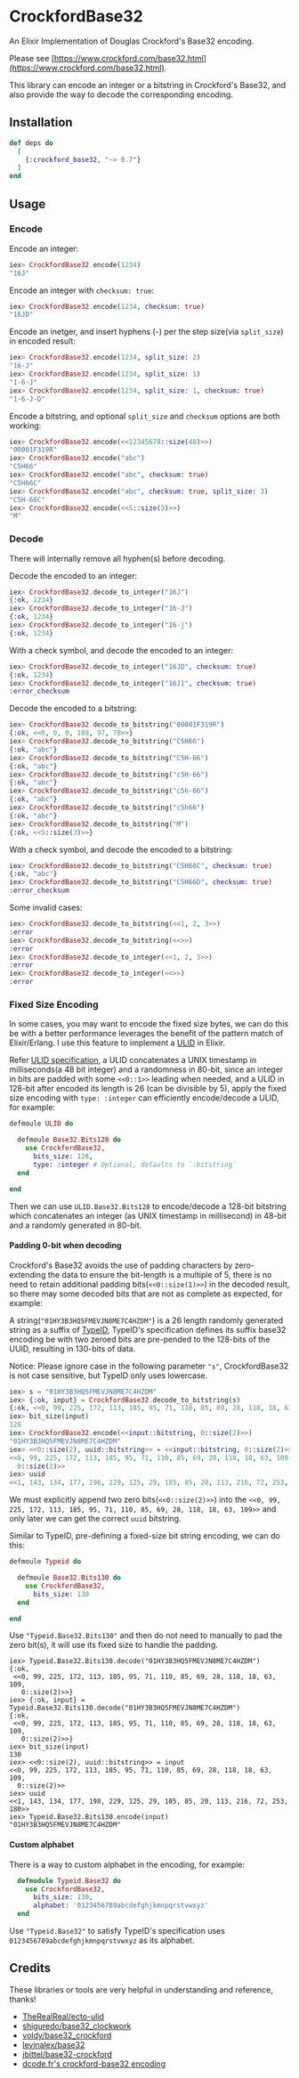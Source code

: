 # CrockfordBase32

An Elixir Implementation of Douglas Crockford's Base32 encoding.

Please see [https://www.crockford.com/base32.html](https://www.crockford.com/base32.html).

This library can encode an integer or a bitstring in Crockford's Base32, and also provide the way to decode the corresponding encoding.

## Installation

```elixir
def deps do
  [
    {:crockford_base32, "~> 0.7"}
  ]
end
```

## Usage

### Encode

Encode an integer:

```elixir
iex> CrockfordBase32.encode(1234)
"16J"
```

Encode an integer with `checksum: true`:

```elixir
iex> CrockfordBase32.encode(1234, checksum: true)
"16JD"
```

Encode an inetger, and insert hyphens (-) per the step size(via `split_size`) in encoded result:

```elixir
iex> CrockfordBase32.encode(1234, split_size: 2)
"16-J"
iex> CrockfordBase32.encode(1234, split_size: 1)
"1-6-J"
iex> CrockfordBase32.encode(1234, split_size: 1, checksum: true)
"1-6-J-D"
```

Encode a bitstring, and optional `split_size` and `checksum` options are both working:

```elixir
iex> CrockfordBase32.encode(<<12345678::size(48)>>)
"00001F319R"
iex> CrockfordBase32.encode("abc")
"C5H66"
iex> CrockfordBase32.encode("abc", checksum: true)
"C5H66C"
iex> CrockfordBase32.encode("abc", checksum: true, split_size: 3)
"C5H-66C"
iex> CrockfordBase32.encode(<<5::size(3)>>)
"M"
```

### Decode

There will internally remove all hyphen(s) before decoding.

Decode the encoded to an integer:

```elixir
iex> CrockfordBase32.decode_to_integer("16J")
{:ok, 1234}
iex> CrockfordBase32.decode_to_integer("16-J")
{:ok, 1234}
iex> CrockfordBase32.decode_to_integer("16-j")
{:ok, 1234}
```

With a check symbol, and decode the encoded to an integer:

```elixir
iex> CrockfordBase32.decode_to_integer("16JD", checksum: true)
{:ok, 1234}
iex> CrockfordBase32.decode_to_integer("16J1", checksum: true)
:error_checksum
```

Decode the encoded to a bitstring:

```elixir
iex> CrockfordBase32.decode_to_bitstring("00001F319R")
{:ok, <<0, 0, 0, 188, 97, 78>>}
iex> CrockfordBase32.decode_to_bitstring("C5H66")
{:ok, "abc"}
iex> CrockfordBase32.decode_to_bitstring("C5H-66")
{:ok, "abc"}
iex> CrockfordBase32.decode_to_bitstring("c5H-66")
{:ok, "abc"}
iex> CrockfordBase32.decode_to_bitstring("c5h-66")
{:ok, "abc"}
iex> CrockfordBase32.decode_to_bitstring("c5h66")
{:ok, "abc"}
iex> CrockfordBase32.decode_to_bitstring("M")
{:ok, <<5::size(3)>>}
```

With a check symbol, and decode the encoded to a bitstring:

```elixir
iex> CrockfordBase32.decode_to_bitstring("C5H66C", checksum: true)
{:ok, "abc"}
iex> CrockfordBase32.decode_to_bitstring("C5H66D", checksum: true)
:error_checksum
```

Some invalid cases:

```elixir
iex> CrockfordBase32.decode_to_bitstring(<<1, 2, 3>>)
:error
iex> CrockfordBase32.decode_to_bitstring(<<>>)
:error
iex> CrockfordBase32.decode_to_integer(<<1, 2, 3>>)
:error
iex> CrockfordBase32.decode_to_integer(<<>>)
:error
```

### Fixed Size Encoding

In some cases, you may want to encode the fixed size bytes, we can do this be with a better performance leverages the benefit of the pattern match of Elixir/Erlang. I use this feature to implement a [ULID](https://github.com/xinz/elixir_ulid) in Elixir.

Refer [ULID specification](https://github.com/ulid/spec#specification), a ULID concatenates a UNIX timestamp in milliseconds(a 48 bit integer) and a randomness in 80-bit, since an integer in bits are padded with some `<<0::1>>` leading when needed, and a ULID in 128-bit after encoded its length is 26 (can be divisible by 5), apply the fixed size encoding with `type: :integer` can efficiently encode/decode a ULID, for example:

```elixir
defmoule ULID do

  defmoule Base32.Bits128 do
    use CrockfordBase32,
      bits_size: 128,
      type: :integer # Optional, defaults to `:bitstring`
  end

end
```

Then we can use `ULID.Base32.Bits128` to encode/decode a 128-bit bitstring which concatenates an integer (as UNIX timestamp in millisecond) in 48-bit and a randomly generated in 80-bit.

#### Padding 0-bit when decoding

Crockford's Base32 avoids the use of padding characters by zero-extending the data to ensure the bit-length is a multiple of 5, there is no need to retain additional padding bits(`<<0::size(1)>>`) in the decoded result, so there may some decoded bits that are not as complete as expected, for example:

A string(`"01HY3B3HQ5FMEVJN8ME7C4HZDM"`) is a 26 length randomly generated string as a suffix of [TypeID](https://github.com/jetify-com/typeid), TypeID's specification defines its suffix base32 encoding be with two zeroed bits are pre-pended to the 128-bits of the UUID, resulting in 130-bits of data.

Notice: Please ignore case in the following parameter `"s"`, CrockfordBase32 is not case sensitive, but TypeID only uses lowercase.

```elixir
iex> s = "01HY3B3HQ5FMEVJN8ME7C4HZDM"
iex> {:ok, input} = CrockfordBase32.decode_to_bitstring(s)
{:ok, <<0, 99, 225, 172, 113, 185, 95, 71, 110, 85, 69, 28, 118, 18, 63, 109>>}
iex> bit_size(input)
128
iex> CrockfordBase32.encode(<<input::bitstring, 0::size(2)>>)
"01HY3B3HQ5FMEVJN8ME7C4HZDM"
iex> <<0::size(2), uuid::bitstring>> = <<input::bitstring, 0::size(2)>>
<<0, 99, 225, 172, 113, 185, 95, 71, 110, 85, 69, 28, 118, 18, 63, 109,
  0::size(2)>>
iex> uuid
<<1, 143, 134, 177, 198, 229, 125, 29, 185, 85, 20, 113, 216, 72, 253, 180>>
```

We must explicitly append two zero bits(`<<0::size(2)>>`) into the `<<0, 99, 225, 172, 113, 185, 95, 71, 110, 85, 69, 28, 118, 18, 63, 109>>` and only later we can get the correct `uuid` bitstring.

Similar to TypeID, pre-defining a fixed-size bit string encoding, we can do this:

```elixir
defmoule Typeid do

  defmoule Base32.Bits130 do
    use CrockfordBase32,
      bits_size: 130
  end

end
```

Use `"Typeid.Base32.Bits130"` and then do not need to manually to pad the zero bit(s), it will use its fixed size to handle the padding.

```
iex> Typeid.Base32.Bits130.decode("01HY3B3HQ5FMEVJN8ME7C4HZDM")
{:ok,
 <<0, 99, 225, 172, 113, 185, 95, 71, 110, 85, 69, 28, 118, 18, 63, 109,
   0::size(2)>>}
iex> {:ok, input} = Typeid.Base32.Bits130.decode("01HY3B3HQ5FMEVJN8ME7C4HZDM")
{:ok,
 <<0, 99, 225, 172, 113, 185, 95, 71, 110, 85, 69, 28, 118, 18, 63, 109,
   0::size(2)>>}
iex> bit_size(input)
130
iex> <<0::size(2), uuid::bitstring>> = input
<<0, 99, 225, 172, 113, 185, 95, 71, 110, 85, 69, 28, 118, 18, 63, 109,
  0::size(2)>>
iex> uuid
<<1, 143, 134, 177, 198, 229, 125, 29, 185, 85, 20, 113, 216, 72, 253, 180>>
iex> Typeid.Base32.Bits130.encode(input)
"01HY3B3HQ5FMEVJN8ME7C4HZDM"
```

#### Custom alphabet

There is a way to custom alphabet in the encoding, for example:

```elixir
  defmodule Typeid.Base32 do
    use CrockfordBase32,
      bits_size: 130,
      alphabet: '0123456789abcdefghjkmnpqrstvwxyz'
  end
```

Use `"Typeid.Base32"` to satisfy TypeID's specification uses `0123456789abcdefghjkmnpqrstvwxyz` as its alphabet.

## Credits

These libraries or tools are very helpful in understanding and reference, thanks!

- [TheRealReal/ecto-ulid](https://github.com/TheRealReal/ecto-ulid)
- [shiguredo/base32_clockwork](https://github.com/shiguredo/base32_clockwork)
- [voldy/base32_crockford](https://github.com/voldy/base32_crockford)
- [levinalex/base32](https://github.com/levinalex/base32)
- [jbittel/base32-crockford](https://github.com/jbittel/base32-crockford)
- [dcode.fr's crockford-base32 encoding](https://www.dcode.fr/crockford-base-32-encoding)
